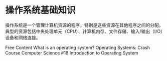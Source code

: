 # 操作系统基础知识

操作系统是一个管理计算机资源的程序，特别是这些资源在其他程序之间的分配。典型的资源包括中央处理单元（CPU）、计算机内存、文件存储、输入/输出（I/O）设备和网络连接。

<ResourceGroupTitle>Free Content</ResourceGroupTitle>
<BadgeLink colorScheme='yellow' badgeText='Read' href='https://edu.gcfglobal.org/en/computerbasics/understanding-operating-systems/1/'>What is an operating system?</BadgeLink>
<BadgeLink badgeText='Watch' href='https://www.youtube.com/watch?v=26QPDBe-NB8&ab_channel=CrashCourse'>Operating Systems: Crash Course Computer Science #18</BadgeLink>
<BadgeLink badgeText='Watch' href='https://www.youtube.com/watch?v=vBURTt97EkA&list=PL9hkZBQk8d1zEGbY7ShWCZ2n1gtxqkRrS&index=1'>Introduction to Operating System</BadgeLink>